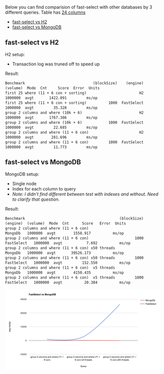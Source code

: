 Below you can find comparision of fast-select with other databases by 3 different queries. Table has [24 columns](https://github.com/terma/fast-select/blob/master/src/main/java/com/github/terma/fastselect/demo/DemoData.java)

* [fast-select vs H2](#fast-select-vs-h2)
* [fast-select vs MongoDB](#fast-select-vs-mongodb)

## fast-select vs H2

H2 setup:
* Transaction log was truned off to speed up

Result:
```
Benchmark                               (blockSize)    (engine)  (volume)  Mode  Cnt     Score  Error  Units
first 25 where (11 + 6 con + sorting)                        H2   1000000  avgt       1422.091         ms/op
first 25 where (11 + 6 con + sorting)          1000  FastSelect   1000000  avgt         35.328         ms/op
group 2 columns and where (10k + 6)                          H2   1000000  avgt       1767.386         ms/op
group 2 columns and where (10k + 6)            1000  FastSelect   1000000  avgt         22.685         ms/op
group 2 columns and where (11 + 6 con)                       H2   1000000  avgt        281.696         ms/op
group 2 columns and where (11 + 6 con)         1000  FastSelect   1000000  avgt         11.773         ms/op
```

## fast-select vs MongoDB

MongoDB setup:
* Single node
* Index for each column to query
* _Note: I didn't find different between test with indexes and without. Need to clarify that question._

Result:
```
Benchmark                                           (blockSize)    (engine)  (volume)  Mode  Cnt      Score   Error  Units
group 2 columns and where (11 + 6 con)                              MongoDb   1000000  avgt        1558.917          ms/op
group 2 columns and where (11 + 6 con)                     1000  FastSelect   1000000  avgt           7.692          ms/op
group 2 columns and where (11 + 6 con) x50 threads                  MongoDb   1000000  avgt       39526.173          ms/op
group 2 columns and where (11 + 6 con) x50 threads         1000  FastSelect   1000000  avgt         152.550          ms/op
group 2 columns and where (11 + 6 con)  x5 threads                  MongoDb   1000000  avgt        4150.435          ms/op
group 2 columns and where (11 + 6 con)  x5 threads         1000  FastSelect   1000000  avgt          20.384          ms/op
```

![Image of Yaktocat](docs/fast-select-vs-mongo-db.png)
